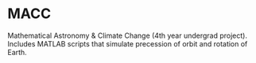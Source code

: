 # MACC
Mathematical Astronomy &amp; Climate Change (4th year undergrad project). Includes MATLAB scripts that simulate precession of orbit and rotation of Earth.
